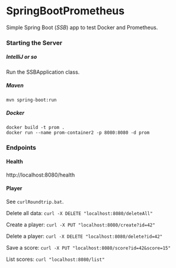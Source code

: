 # SpringBootPrometheus 

Simple Spring Boot (_SSB_) app to test Docker and Prometheus.

### Starting the Server

##### IntelliJ or so

Run the SSBApplication class.

##### Maven

`mvn spring-boot:run`

##### Docker

```
docker build -t prom .
docker run --name prom-container2 -p 8080:8080 -d prom
```



### Endpoints

#### Health

http://localhost:8080/health

#### Player

See `curlRoundtrip.bat`.

Delete all data: `curl -X DELETE "localhost:8080/deleteAll"`

Create a player: `curl -X PUT "localhost:8080/create?id=42"`

Delete a player: `curl -X DELETE "localhost:8080/delete?id=42"`

Save a score: `curl -X PUT "localhost:8080/score?id=42&score=15"`

List scores: `curl "localhost:8080/list"`

